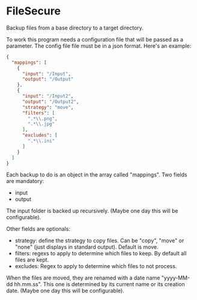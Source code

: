 # FileSecure

Backup files from a base directory to a target directory.

To work this program needs a configuration file that will be passed as a parameter. The config file file must be in a json format. Here's an example:
```json
{
  "mappings": [
    {
      "input": "/Input",
      "output": "/Output"
    },
    {
      "input": "/Input2",
      "output": "/Output2",
      "strategy": "move",
      "filters": [
        ".*\\.png",
        ".*\\.jpg"     
      ],
      "excludes": [
        ".*\\.ini"
      ]
    }
  ]
}
```

Each backup to do is an object in the array called "mappings". Two fields are mandatory:
* input
* output

The input folder is backed up recursively. (Maybe one day this will be configurable).

Other fields are optionals:
* strategy: define the strategy to copy files. Can be "copy", "move" or "none" (just displays in standard output). Default is move.
* filters: regexs to apply to determine which files to keep. By default all files are kept.
* excludes: Regex to apply to determine which files to not process.

When the files are moved, they are renamed with a date name "yyyy-MM-dd hh.mm.ss". This one is determined by its current name or its creation date. (Maybe one day this will be configurable).
